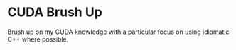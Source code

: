 # CUDA Brush Up
Brush up on my CUDA knowledge with a particular focus on using idiomatic C++ where possible.
